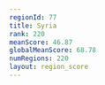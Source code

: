 ```yaml
---
regionId: 77
title: Syria
rank: 220
meanScore: 46.87
globalMeanScore: 68.78
numRegions: 220
layout: region_score
---
```


